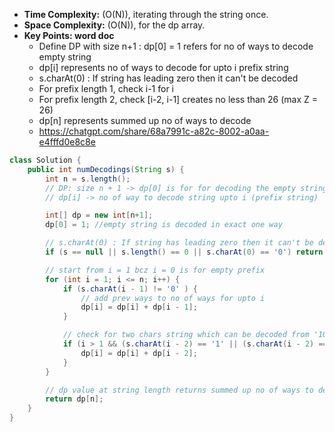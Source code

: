 - **Time Complexity:** (O(N)), iterating through the string once.
- **Space Complexity:** (O(N)), for the dp array.
- **Key Points: word doc**
    - Define DP with size n+1 : dp[0] = 1 refers for no of ways to decode empty string
    - dp[i] represents no of ways to decode for upto i prefix string
    - s.charAt(0) : If string has leading zero then it can't be decoded
    - For prefix length 1, check i-1 for i
    - For prefix length 2, check [i-2, i-1] creates no less than 26 (max Z = 26)
    - dp[n] represents summed up no of ways to decode
    - https://chatgpt.com/share/68a7991c-a82c-8002-a0aa-e4fffd0e8c8e

```java
class Solution {
    public int numDecodings(String s) {
        int n = s.length();
        // DP: size n + 1 -> dp[0] is for for decoding the empty string
        // dp[i] -> no of way to decode string upto i (prefix string)

        int[] dp = new int[n+1];
        dp[0] = 1; //empty string is decoded in exact one way

        // s.charAt(0) : If string has leading zero then it can't be decoded
        if (s == null || s.length() == 0 || s.charAt(0) == '0') return 0;

        // start from i = 1 bcz i = 0 is for empty prefix
        for (int i = 1; i <= n; i++) {
            if (s.charAt(i - 1) != '0' ) {
                // add prev ways to no of ways for upto i 
                dp[i] = dp[i] + dp[i - 1];
            }

            // check for two chars string which can be decoded from '10' to '26'
            if (i > 1 && (s.charAt(i - 2) == '1' || (s.charAt(i - 2) == '2' && s.charAt(i - 1) <= '6'))) {
                dp[i] = dp[i] + dp[i - 2];
            }
        } 

        // dp value at string length returns summed up no of ways to decode
        return dp[n];  
    }
}
```